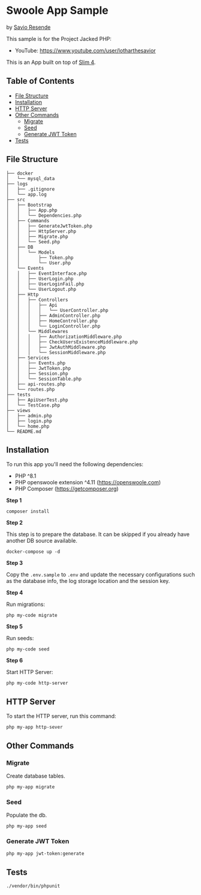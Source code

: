 
# Swoole App Sample

by [Savio Resende](https://savioresende.com)

This sample is for the Project Jacked PHP:
- YouTube: https://www.youtube.com/user/lotharthesavior

This is an App built on top of [Slim 4](https://www.slimframework.com/).

## Table of Contents

- [File Structure](#file-structure)
- [Installation](#installation)
- [HTTP Server](#http-server)
- [Other Commands](#other-commands)
  * [Migrate](#migrate)
  * [Seed](#seed)
  * [Generate JWT Token](#generate-jwt-token)
- [Tests](#tests)

## File Structure

```
├── docker
│   └── mysql_data
├── logs
│   ├── .gitignore
│   └── app.log
├── src
│   ├── Bootstrap
│   │   ├── App.php
│   │   └── Dependencies.php
│   ├── Commands
│   │   ├── GenerateJwtToken.php
│   │   ├── HttpServer.php
│   │   ├── Migrate.php
│   │   └── Seed.php
│   ├── DB
│   │   └── Models
│   │       ├── Token.php
│   │       └── User.php
│   └── Events
│   │   ├── EventInterface.php
│   │   ├── UserLogin.php
│   │   ├── UserLoginFail.php
│   │   └── UserLogout.php
│   ├── Http
│   │   ├── Controllers
│   │   │   ├── Api
│   │   │   │   └── UserController.php
│   │   │   ├── AdminController.php
│   │   │   ├── HomeController.php
│   │   │   └── LoginController.php
│   │   └── Middlewares
│   │   │   ├── AuthorizationMiddleware.php
│   │   │   ├── CheckUsersExistenceMiddleware.php
│   │   │   ├── JwtAuthMiddleware.php
│   │   │   └── SessionMiddleware.php
│   ├── Services
│   │   ├── Events.php
│   │   ├── JwtToken.php
│   │   ├── Session.php
│   │   └── SessionTable.php
│   ├── api-routes.php
│   └── routes.php
├── tests
│   ├── ApiUserTest.php
│   └── TestCase.php
├── views
│   ├── admin.php
│   ├── login.php
│   └── home.php
└── README.md
```

## Installation

To run this app you'll need the following dependencies:

- PHP ^8.1
- PHP openswoole extension ^4.11 (https://openswoole.com)
- PHP Composer (https://getcomposer.org)

**Step 1**

```shell
composer install
```

**Step 2**

This step is to prepare the database. It can be skipped if you already have another DB source available.

```shell
docker-compose up -d
```

**Step 3**

Copy the `.env.sample` to `.env` and update the necessary configurations such as the database info, the log storage location and the session key.

**Step 4**

Run migrations:

```shell
php my-code migrate
```

**Step 5**

Run seeds:

```shell
php my-code seed
```

**Step 6**

Start HTTP Server:

```shell
php my-code http-server
```

## HTTP Server

To start the HTTP server, run this command:

```shell
php my-app http-sever
```

## Other Commands

### Migrate

Create database tables.

```shell
php my-app migrate
```

### Seed

Populate the db.

```shell
php my-app seed
```

### Generate JWT Token

```shell
php my-app jwt-token:generate
```

## Tests

```shell
./vendor/bin/phpunit
```
